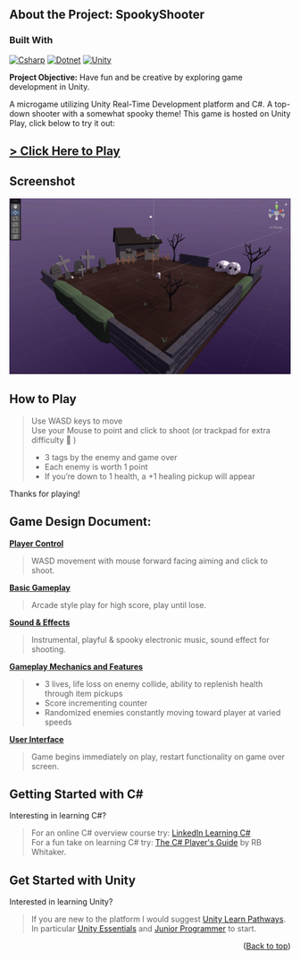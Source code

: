 <a id="readme-top"></a>

## About the Project: SpookyShooter
### Built With
 [![Csharp][csharp-badge]][csharp-url]
 [![Dotnet][dotnet-badge]][Dotnet-url]
 [![Unity][unity-badge]][unity-url]

<b>Project Objective:</b> Have fun and be creative by exploring game development in Unity.

A microgame utilizing Unity Real-Time Development platform and C#.
A top-down shooter with a somewhat spooky theme! 
This game is hosted on Unity Play, click below to try it out:

## [> Click Here to Play](https://play.unity.com/en/games/96059ff4-6340-42b5-b6b1-f2171f4bc99e/project-spooky)

## Screenshot

<img src="/assets/spooky.png" alt="SpookyShooter Game" width="700"/>

## How to Play
>Use WASD keys to move</br>
>Use your Mouse to point and click to shoot (or trackpad for extra difficulty 🙂 )
>- 3 tags by the enemy and game over
>- Each enemy is worth 1 point
>- If you’re down to 1 health, a +1 healing pickup will appear

Thanks for playing!

## Game Design Document:

<b><u>Player Control</u></b><br>
>WASD movement with mouse forward facing aiming and click to shoot.

<b><u>Basic Gameplay</u></b><br>
>Arcade style play for high score, play until lose.

<b><u>Sound & Effects</u></b><br>
>Instrumental, playful & spooky electronic music, sound effect for shooting.

<b><u>Gameplay Mechanics and Features</u></b><br>

>- 3 lives, life loss on enemy collide, ability to replenish health through item pickups</br>
>- Score incrementing counter</br>
>- Randomized enemies constantly moving toward player at varied speeds

<b><u>User Interface</u></b><br>
>Game begins immediately on play, restart functionality on game over screen.

## Getting Started with C#
Interesting in learning C#?</br>
>For an online C# overview course try: [LinkedIn Learning C#](https://www.linkedin.com/learning/learning-c-sharp-8581491/an-introduction-to-learning-c-sharp)</br>
>For a fun take on learning C# try: [The C# Player's Guide](https://csharpplayersguide.com/) by RB Whitaker.

## Get Started with Unity 
Interested in learning Unity?</br>
>If you are new to the platform I would suggest [Unity Learn Pathways](https://learn.unity.com/pathways).</br>
>In particular [Unity Essentials](https://learn.unity.com/pathway/unity-essentials) and [Junior Programmer](https://learn.unity.com/pathway/junior-programmer) to start.

<p align="right">(<a href="#readme-top">Back to top</a>)</p>

[dotnet-badge]: https://img.shields.io/badge/.NET-512BD4?style=for-the-badge&logo=dotnet&logoColor=white
[Dotnet-url]: https://dotnet.microsoft.com/
[csharp-badge]: https://img.shields.io/badge/C%23-239120?style=for-the-badge&logo=csharp&logoColor=white
[csharp-url]: https://learn.microsoft.com/en-us/dotnet/csharp/
[unity-badge]: https://img.shields.io/badge/Unity-100000?style=for-the-badge&logo=unity&logoColor=white
[unity-url]: https://unity.com/
